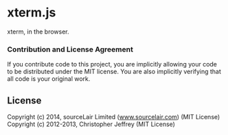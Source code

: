 # xterm.js

xterm, in the browser.

### Contribution and License Agreement

If you contribute code to this project, you are implicitly allowing your code
to be distributed under the MIT license. You are also implicitly verifying that
all code is your original work.

## License

Copyright (c) 2014, sourceLair Limited (www.sourcelair.com) (MIT License)
Copyright (c) 2012-2013, Christopher Jeffrey (MIT License)
